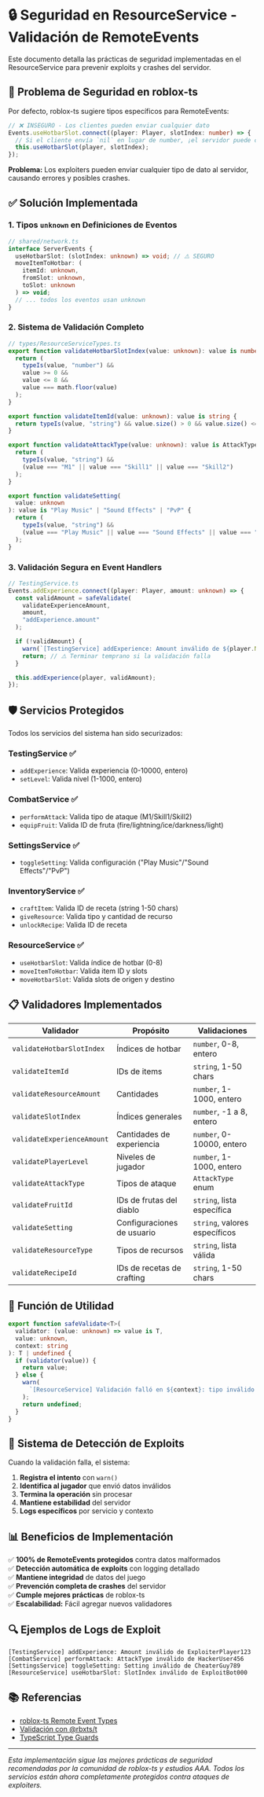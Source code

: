 # 🔒 Seguridad en ResourceService - Validación de RemoteEvents

Este documento detalla las prácticas de seguridad implementadas en el ResourceService para prevenir exploits y crashes del servidor.

## 🚨 Problema de Seguridad en roblox-ts

Por defecto, roblox-ts sugiere tipos específicos para RemoteEvents:

```typescript
// ❌ INSEGURO - Los clientes pueden enviar cualquier dato
Events.useHotbarSlot.connect((player: Player, slotIndex: number) => {
  // Si el cliente envía `nil` en lugar de number, ¡el servidor puede crashear!
  this.useHotbarSlot(player, slotIndex);
});
```

**Problema:** Los exploiters pueden enviar cualquier tipo de dato al servidor, causando errores y posibles crashes.

## ✅ Solución Implementada

### 1. **Tipos `unknown` en Definiciones de Eventos**

```typescript
// shared/network.ts
interface ServerEvents {
  useHotbarSlot: (slotIndex: unknown) => void; // ⚠️ SEGURO
  moveItemToHotbar: (
    itemId: unknown,
    fromSlot: unknown,
    toSlot: unknown
  ) => void;
  // ... todos los eventos usan unknown
}
```

### 2. **Sistema de Validación Completo**

```typescript
// types/ResourceServiceTypes.ts
export function validateHotbarSlotIndex(value: unknown): value is number {
  return (
    typeIs(value, "number") &&
    value >= 0 &&
    value <= 8 &&
    value === math.floor(value)
  );
}

export function validateItemId(value: unknown): value is string {
  return typeIs(value, "string") && value.size() > 0 && value.size() <= 50;
}

export function validateAttackType(value: unknown): value is AttackType {
  return (
    typeIs(value, "string") &&
    (value === "M1" || value === "Skill1" || value === "Skill2")
  );
}

export function validateSetting(
  value: unknown
): value is "Play Music" | "Sound Effects" | "PvP" {
  return (
    typeIs(value, "string") &&
    (value === "Play Music" || value === "Sound Effects" || value === "PvP")
  );
}
```

### 3. **Validación Segura en Event Handlers**

```typescript
// TestingService.ts
Events.addExperience.connect((player: Player, amount: unknown) => {
  const validAmount = safeValidate(
    validateExperienceAmount,
    amount,
    "addExperience.amount"
  );

  if (!validAmount) {
    warn(`[TestingService] addExperience: Amount inválido de ${player.Name}`);
    return; // ⚠️ Terminar temprano si la validación falla
  }

  this.addExperience(player, validAmount);
});
```

## 🛡️ Servicios Protegidos

Todos los servicios del sistema han sido securizados:

### **TestingService** ✅

- `addExperience`: Valida experiencia (0-10000, entero)
- `setLevel`: Valida nivel (1-1000, entero)

### **CombatService** ✅

- `performAttack`: Valida tipo de ataque (M1/Skill1/Skill2)
- `equipFruit`: Valida ID de fruta (fire/lightning/ice/darkness/light)

### **SettingsService** ✅

- `toggleSetting`: Valida configuración ("Play Music"/"Sound Effects"/"PvP")

### **InventoryService** ✅

- `craftItem`: Valida ID de receta (string 1-50 chars)
- `giveResource`: Valida tipo y cantidad de recurso
- `unlockRecipe`: Valida ID de receta

### **ResourceService** ✅

- `useHotbarSlot`: Valida índice de hotbar (0-8)
- `moveItemToHotbar`: Valida item ID y slots
- `moveHotbarSlot`: Valida slots de origen y destino

## 📋 Validadores Implementados

| Validador                  | Propósito                  | Validaciones                  |
| -------------------------- | -------------------------- | ----------------------------- |
| `validateHotbarSlotIndex`  | Índices de hotbar          | `number`, 0-8, entero         |
| `validateItemId`           | IDs de items               | `string`, 1-50 chars          |
| `validateResourceAmount`   | Cantidades                 | `number`, 1-1000, entero      |
| `validateSlotIndex`        | Índices generales          | `number`, -1 a 8, entero      |
| `validateExperienceAmount` | Cantidades de experiencia  | `number`, 0-10000, entero     |
| `validatePlayerLevel`      | Niveles de jugador         | `number`, 1-1000, entero      |
| `validateAttackType`       | Tipos de ataque            | `AttackType` enum             |
| `validateFruitId`          | IDs de frutas del diablo   | `string`, lista específica    |
| `validateSetting`          | Configuraciones de usuario | `string`, valores específicos |
| `validateResourceType`     | Tipos de recursos          | `string`, lista válida        |
| `validateRecipeId`         | IDs de recetas de crafting | `string`, 1-50 chars          |

## 🔧 Función de Utilidad

```typescript
export function safeValidate<T>(
  validator: (value: unknown) => value is T,
  value: unknown,
  context: string
): T | undefined {
  if (validator(value)) {
    return value;
  } else {
    warn(
      `[ResourceService] Validación falló en ${context}: tipo inválido o valor fuera de rango`
    );
    return undefined;
  }
}
```

## 🚨 Sistema de Detección de Exploits

Cuando la validación falla, el sistema:

1. **Registra el intento** con `warn()`
2. **Identifica al jugador** que envió datos inválidos
3. **Termina la operación** sin procesar
4. **Mantiene estabilidad** del servidor
5. **Logs específicos** por servicio y contexto

## 📊 Beneficios de Implementación

✅ **100% de RemoteEvents protegidos** contra datos malformados  
✅ **Detección automática de exploits** con logging detallado  
✅ **Mantiene integridad** de datos del juego  
✅ **Prevención completa de crashes** del servidor  
✅ **Cumple mejores prácticas** de roblox-ts  
✅ **Escalabilidad:** Fácil agregar nuevos validadores

## 🔍 Ejemplos de Logs de Exploit

```
[TestingService] addExperience: Amount inválido de ExploiterPlayer123
[CombatService] performAttack: AttackType inválido de HackerUser456
[SettingsService] toggleSetting: Setting inválido de CheaterGuy789
[ResourceService] useHotbarSlot: SlotIndex inválido de ExploitBot000
```

## 📚 Referencias

- [roblox-ts Remote Event Types](https://roblox-ts.com/docs/guides/remote-event-types/)
- [Validación con @rbxts/t](https://www.npmjs.com/package/@rbxts/t)
- [TypeScript Type Guards](https://www.typescriptlang.org/docs/handbook/2/narrowing.html#using-type-predicates)

---

_Esta implementación sigue las mejores prácticas de seguridad recomendadas por la comunidad de roblox-ts y estudios AAA. Todos los servicios están ahora completamente protegidos contra ataques de exploiters._
